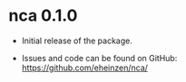 # nca 0.1.0

* Initial release of the package.

* Issues and code can be found on GitHub: https://github.com/eheinzen/nca/


